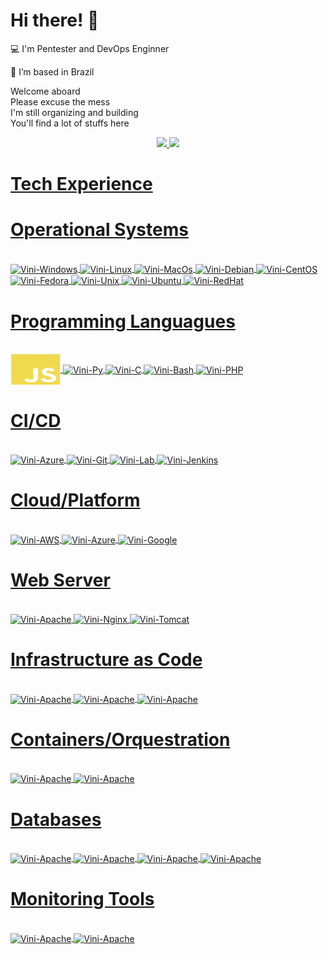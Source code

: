 # Hi there! 🖖
:computer: I'm Pentester and DevOps Enginner

:house_with_garden: I’m based in Brazil

Welcome aboard <br />
Please excuse the mess <br />
I'm still organizing and building <br />
You'll find a lot of stuffs here <br />

<a href="https://github.com/viniciushammett">
<p align="center">
  <img height="180em" src="https://github-readme-stats.vercel.app/api?username=viniciushammett&show_icons=true&theme=dracula&include_all_commits=true&count_private=true"/>
  <img height="180em" src="https://github-readme-stats.vercel.app/api/top-langs/?username=viniciushammett&layout=compact&langs_count=10&theme=dracula"/>

# Tech Experience
# Operational Systems
 <div style="display: inline_block"><br>
    <img align="center" alt="Vini-Windows" height="50" width="80" src="https://cdn.jsdelivr.net/gh/devicons/devicon/icons/windows8/windows8-original.svg" />
    <img align="center" alt="Vini-Linux" height="50" width="80" src="https://cdn.jsdelivr.net/gh/devicons/devicon/icons/linux/linux-original.svg" />
    <img align="center" alt="Vini-MacOs" height="50" width="80" src="https://cdn.jsdelivr.net/gh/devicons/devicon/icons/apple/apple-original.svg" />
    <img align="center" alt="Vini-Debian" height="50" width="80" src="https://cdn.jsdelivr.net/gh/devicons/devicon/icons/debian/debian-plain-wordmark.svg" />
    <img align="center" alt="Vini-CentOS" height="50" width="80" src="https://cdn.jsdelivr.net/gh/devicons/devicon/icons/centos/centos-original.svg" />
    <img align="center" alt="Vini-Fedora" height="50" width="80" src="https://cdn.jsdelivr.net/gh/devicons/devicon/icons/fedora/fedora-original.svg" />
    <img align="center" alt="Vini-Unix" height="50" width="80" src="https://cdn.jsdelivr.net/gh/devicons/devicon/icons/unix/unix-original.svg" />
    <img align="center" alt="Vini-Ubuntu" height="50" width="80" src="https://cdn.jsdelivr.net/gh/devicons/devicon/icons/ubuntu/ubuntu-plain.svg" />
    <img align="center" alt="Vini-RedHat" height="50" width="80" src="https://cdn.jsdelivr.net/gh/devicons/devicon/icons/redhat/redhat-plain-wordmark.svg" />
 
 # Programming Languagues
 <div style="display: inline_block"><br>
  <img align="center" alt="Vini-Js" height="50" width="80" src="https://raw.githubusercontent.com/devicons/devicon/master/icons/javascript/javascript-plain.svg">
  <img align="center" alt="Vini-Py" height="50" width="80" src="https://cdn.jsdelivr.net/gh/devicons/devicon/icons/python/python-original-wordmark.svg" />
  <img align="center" alt="Vini-C" height="50" width="80" src="https://cdn.jsdelivr.net/gh/devicons/devicon/icons/c/c-original.svg" />
  <img align="center" alt="Vini-Bash" height="50" width="80" src="https://cdn.jsdelivr.net/gh/devicons/devicon/icons/bash/bash-original.svg" />
  <img align="center" alt="Vini-PHP" height="50" width="80" src="https://cdn.jsdelivr.net/gh/devicons/devicon/icons/php/php-plain.svg" />
 
 # CI/CD
 <div style="display: inline_block"><br>
    <img align="center" alt="Vini-Azure" height="50" width="80" src="https://cdn.jsdelivr.net/gh/devicons/devicon/icons/azure/azure-original.svg" />
    <img align="center" alt="Vini-Git" height="50" width="80" src="https://cdn.jsdelivr.net/gh/devicons/devicon/icons/git/git-original.svg" />
    <img align="center" alt="Vini-Lab" height="50" width="80" src="https://cdn.jsdelivr.net/gh/devicons/devicon/icons/gitlab/gitlab-original.svg" />
    <img align="center" alt="Vini-Jenkins" height="50" width="80" src="https://cdn.jsdelivr.net/gh/devicons/devicon/icons/jenkins/jenkins-original.svg" />
 
 # Cloud/Platform
 <div style="display: inline_block"><br>
    <img align="center" alt="Vini-AWS" height="50" width="80" src="https://cdn.jsdelivr.net/gh/devicons/devicon/icons/amazonwebservices/amazonwebservices-original.svg" />
    <img align="center" alt="Vini-Azure" height="50" width="80" src="https://cdn.jsdelivr.net/gh/devicons/devicon/icons/azure/azure-original.svg" />
    <img align="center" alt="Vini-Google" height="50" width="80" src="https://cdn.jsdelivr.net/gh/devicons/devicon/icons/googlecloud/googlecloud-original.svg" />
          
 # Web Server
 <div style="display: inline_block"><br>
    <img align="center" alt="Vini-Apache" height="50" width="80" src="https://cdn.jsdelivr.net/gh/devicons/devicon/icons/apache/apache-original.svg" />
    <img align="center" alt="Vini-Nginx" height="50" width="80" src="https://cdn.jsdelivr.net/gh/devicons/devicon/icons/nginx/nginx-original.svg" />
    <img align="center" alt="Vini-Tomcat" height="50" width="80" src="https://cdn.jsdelivr.net/gh/devicons/devicon/icons/tomcat/tomcat-original.svg" />
  
 # Infrastructure as Code
 <div style="display: inline_block"><br>
    <img align="center" alt="Vini-Apache" height="50" width="80" src="https://cdn.jsdelivr.net/gh/devicons/devicon/icons/ansible/ansible-original.svg" />
    <img align="center" alt="Vini-Apache" height="50" width="80" src="https://cdn.jsdelivr.net/gh/devicons/devicon/icons/vagrant/vagrant-original.svg" />
    <img align="center" alt="Vini-Apache" height="50" width="80" src="https://cdn.jsdelivr.net/gh/devicons/devicon/icons/terraform/terraform-original.svg" />
 
 # Containers/Orquestration
 <div style="display: inline_block"><br>
    <img align="center" alt="Vini-Apache" height="50" width="80" src="https://cdn.jsdelivr.net/gh/devicons/devicon/icons/docker/docker-original.svg" />
    <img align="center" alt="Vini-Apache" height="50" width="80" src="https://cdn.jsdelivr.net/gh/devicons/devicon/icons/kubernetes/kubernetes-plain.svg" />
 
 # Databases
 <div style="display: inline_block"><br>
    <img align="center" alt="Vini-Apache" height="50" width="80" src="https://cdn.jsdelivr.net/gh/devicons/devicon/icons/mysql/mysql-original-wordmark.svg" />
    <img align="center" alt="Vini-Apache" height="50" width="80" src="https://cdn.jsdelivr.net/gh/devicons/devicon/icons/postgresql/postgresql-plain-wordmark.svg" />
    <img align="center" alt="Vini-Apache" height="50" width="80" src="https://cdn.jsdelivr.net/gh/devicons/devicon/icons/sqlite/sqlite-original.svg" />
    <img align="center" alt="Vini-Apache" height="50" width="80" src="https://cdn.jsdelivr.net/gh/devicons/devicon/icons/microsoftsqlserver/microsoftsqlserver-plain-wordmark.svg" />
 
 # Monitoring Tools
 <div style="display: inline_block"><br>
    <img align="center" alt="Vini-Apache" height="50" width="80" src="https://cdn.jsdelivr.net/gh/devicons/devicon/icons/prometheus/prometheus-original-wordmark.svg" />
    <img align="center" alt="Vini-Apache" height="50" width="80" src="https://cdn.jsdelivr.net/gh/devicons/devicon/icons/grafana/grafana-original-wordmark.svg" />
